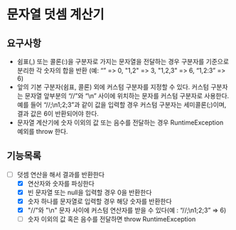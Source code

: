 # 문자열 덧셈 계산기

## 요구사항
- 쉼표(,) 또는 콜론(:)을 구분자로 가지는 문자열을 전달하는 경우 구분자를 기준으로 분리한 각 숫자의 합을 반환 (예: “” => 0, "1,2" => 3, "1,2,3" => 6, “1,2:3” => 6)
- 앞의 기본 구분자(쉼표, 콜론) 외에 커스텀 구분자를 지정할 수 있다. 커스텀 구분자는 문자열 앞부분의 “//”와 “\n” 사이에 위치하는 문자를 커스텀 구분자로 사용한다. 예를 들어 “//;\n1;2;3”과 같이 값을 입력할 경우 커스텀 구분자는 세미콜론(;)이며, 결과 값은 6이 반환되어야 한다.
- 문자열 계산기에 숫자 이외의 값 또는 음수를 전달하는 경우 RuntimeException 예외를 throw 한다.

## 기능목록
- [ ] 덧셈 연산을 해서 결과를 반환한다
  - [x] 연산자와 숫자를 파싱한다
  - [x] 빈 문자열 또는 null을 입력할 경우 0을 반환한다
  - [x] 숫자 하나를 문자열로 입력할 경우 해당 숫자를 반환한다
  - [x] "//"와 "\n" 문자 사이에 커스텀 연산자를 받을 수 있다(예 : “//;\n1;2;3” => 6)
  - [ ] 숫자 이외의 값 혹은 음수를 전달하면 throw RuntimeException